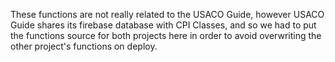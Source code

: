 These functions are not really related to the USACO Guide, however USACO Guide shares its firebase database with CPI Classes, and so we had to put the functions source for both projects here in order to avoid overwriting the other project's functions on deploy.
